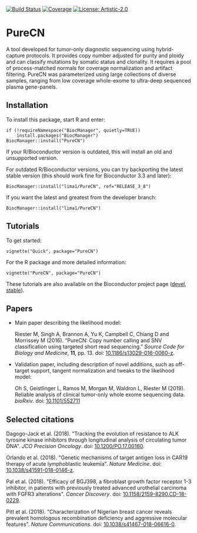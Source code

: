 [![Build Status](https://travis-ci.org/lima1/PureCN.svg?branch=master)](https://travis-ci.org/lima1/PureCN)
[![Coverage](https://img.shields.io/codecov/c/github/lima1/PureCN.svg)](https://codecov.io/gh/lima1/PureCN)
[![License: Artistic-2.0](https://img.shields.io/badge/License-Artistic%202.0-0298c3.svg)](https://opensource.org/licenses/Artistic-2.0) 

# PureCN

A tool developed for tumor-only diagnostic sequencing using hybrid-capture
protocols. It provides copy number adjusted for purity and ploidy and can
classify mutations by somatic status and clonality. It requires a pool of
process-matched normals for coverage normalization and artifact filtering.
PureCN was parameterized using large collections of diverse samples, ranging
from low coverage whole-exome to ultra-deep sequenced plasma gene-panels.

## Installation

To install this package, start R and enter:

```
if (!requireNamespace("BiocManager", quietly=TRUE))
    install.packages("BiocManager")
BiocManager::install("PureCN")
```

If your R/Bioconductor version is outdated, this will install an old and
unsupported version.

For outdated R/Bioconductor versions, you can try backporting the latest stable
version (this should work fine for Bioconductor 3.3 and later):

```
BiocManager::install("lima1/PureCN", ref="RELEASE_3_8")
```

If you want the latest and greatest from the developer branch:

```
BiocManager::install("lima1/PureCN")
```


## Tutorials

To get started:

```
vignette("Quick", package="PureCN")
```

For the R package and more detailed information:

```
vignette("PureCN", package="PureCN")
```

These tutorials are also available on the Bioconductor project page
([devel](https://bioconductor.org/packages/devel/bioc/html/PureCN.html),
[stable](https://doi.org/doi:10.18129/B9.bioc.PureCN)).

## Papers

* Main paper describing the likelihood model:

    Riester M, Singh A, Brannon A, Yu K, Campbell C, Chiang D and Morrissey M
    (2016). “PureCN: Copy number calling and SNV classification using targeted
    short read sequencing.” _Source Code for Biology and Medicine_, **11**, pp. 13.
    doi: [10.1186/s13029-016-0060-z](https://doi.org/10.1186/s13029-016-0060-z).

* Validation paper, including description of novel additions, such as off-target
  support, tangent normalization and tweaks to the likelihood model:

    Oh S, Geistlinger L, Ramos M, Morgan M,  Waldron L, Riester M (2019).
    Reliable analysis of clinical tumor-only whole exome sequencing data.
    _bioRxiv_. doi: [10.1101/552711](https://doi.org/10.1101/552711)

## Selected citations

Dagogo-Jack et al. (2018). "Tracking the evolution of resistance to ALK tyrosine kinase
inhibitors through longitudinal analysis of circulating tumor DNA". _JCO
Precision Oncology_. doi:
[10.1200/PO.17.00160](https://doi.org/10.1200/PO.17.00160).

Orlando et al. (2018). "Genetic mechanisms of target antigen loss in CAR19 therapy of
acute lymphoblastic leukemia". _Nature Medicine_.
doi: [10.1038/s41591-018-0146-z](https://doi.org/10.1038/s41591-018-0146-z).

Pal et al. (2018). "Efficacy of BGJ398, a fibroblast growth factor receptor 1-3
inhibitor, in patients with previously treated advanced urothelial carcinoma
with FGFR3 alterations". _Cancer Discovery_. doi:
[10.1158/2159-8290.CD-18-0229](https://doi.org/10.1158/2159-8290.CD-18-0229).

Pitt et al. (2018). "Characterization of Nigerian breast cancer reveals
prevalent homologous recombination deficiency and aggressive molecular
features". _Nature Communications_. doi:
[10.1038/s41467-018-06616-0](https://doi.org/10.1038/s41467-018-06616-0).
